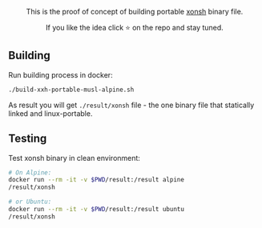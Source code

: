 <p align="center">
This is the proof of concept of building portable <a href="https://github.com/xonsh/xonsh">xonsh</a> binary file.
</p>

<p align="center">  
If you like the idea click ⭐ on the repo and stay tuned.
</p>

## Building

Run building process in docker:
```bash
./build-xxh-portable-musl-alpine.sh
```

As result you will get `./result/xonsh` file - the one binary file that statically linked and linux-portable.

## Testing

Test xonsh binary in clean environment:
```bash
# On Alpine:
docker run --rm -it -v $PWD/result:/result alpine
/result/xonsh

# or Ubuntu:
docker run --rm -it -v $PWD/result:/result ubuntu
/result/xonsh
```



